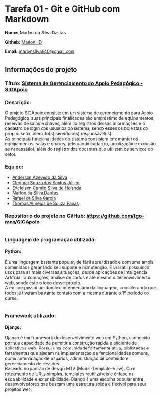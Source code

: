 # Tarefa 01 - Git e GitHub com Markdown

**Nome:** Marlon da Silva Dantas

**Github:** [MarlonHD](https://github.com/MarlonHD)

**Email:** marlonsilva840@gmail.com

#

## Informações do projeto

### Título: [Sistema de Gerenciamento do Apoio Pedagógico - SIGApoio](https://github.com/tgo-mas/SIGApoio)

### Descrição: <br> 
O projeto SIGApoio consiste em um sistema de gerenciamento para Apoio Pedagógico, suas principais finalidades são empréstimo de equipamentos, reservas de salas e chaves, além do registros dessas informações e o cadastro de login dos usuários do sistema, sendo esses os bolsistas do próprio setor, além do(s) servidor(es) responsável(is). <br>  As principais funcionalidades do sistema consistem em: manter os equipamentos, salas e chaves, (efetuando cadastro, atualização e exclusão se necessário), além do registro dos docentes que utilizam os serviços do setor.

### Equipe: 
- [Anderson Azevedo da Silva](https://github.com/AndersonAzeved)
- [Cleomar Souza dos Santos Júnior](https://github.com/Cleomar-Junior)
- [Ericleison Camilo Silva de Holanda](https://github.com/Ericleisonn)
- [Marlon da Silva Dantas](https://github.com/MarlonHD)
- [Rafael da Silva Garcia](https://github.com/garciaRafa)
- [Thomas Almeida de Souza Farias](https://github.com/tgo-mas)

### Repositório do projeto no GitHub: <https://github.com/tgo-mas/SIGApoio>

#

### Linguagem de programação utilizada:
#### Python: 
É uma linguagem bastante popular, de fácil aprendizado e com uma ampla comunidade garantindo seu suporte e manutenção. É versátil possuindo usos para as mais diversas situações, desde aplicações de Inteligencia Artificial, automações, analise de dados e até mesmo o desenvolvimento web, sendo este o foco desse projeto. <br> A equipe possui um domínio intermediário da linguagem, considerando que todos já tiveram bastante contato com a mesma durante o 1º período do curso.

#
### Framework utilizado:
#### Django:
Django é um framework de desenvolvimento web em Python, conhecido por sua capacidade de permitir a construção rápida e eficiente de aplicativos web. Possui uma comunidade fortemente ativa, bibliotecas e ferramentas que ajudam na implementação de funcionalidades comuns, como autenticação de usuários, administração de conteúdo e gerenciamento de sessões. <br> Baseado no padrão de design MTV (Model-Template-View). Com roteamento de URLs simples, templates reutilizáveis e ênfase na escalabilidade e extensibilidade, Django é uma escolha popular entre desenvolvedores que buscam uma estrutura sólida e flexível para seus projetos web.
